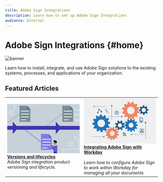 ```yaml
---
title: Adobe Sign Integrations 
description: Learn how to set up Adobe Sign Integrations
audience: External
---
```

# Adobe Sign Integrations {#home} 

![banner](images/adobe-sign(1).png)

Learn how to install, integrate, and use Adobe Sign solutions to the existing systems, processes, and applications of your organization.

## Featured Articles

<table style="table-layout:fixed">
<tr>
  <td>
    <a href="versions.md">
    <img alt="Lead" src="images/versions.png"/>
    </a>
    <div>
    <a href="versions.md"><strong>Versions and lifecycles</strong></a>
    </div>
    <em>Adobe Sign integration product versioning and lifecycle.</em>
    <br>
  </td>
  <td>
    <a href="workday-tutorial.md">
      <img alt="Integrating Adobe Sign with Workday" src="images/wd-integration.png" />
    </a>
    <div>
    <a href="workday-tutorial.md"><strong>Integrating Adobe Sign with Workday</strong></a>
    </div>
    <br>
    <em>Learn how to configure Adobe Sign to work within Workday for managing all your documents</em>
  </td>
</tr>
</table>
